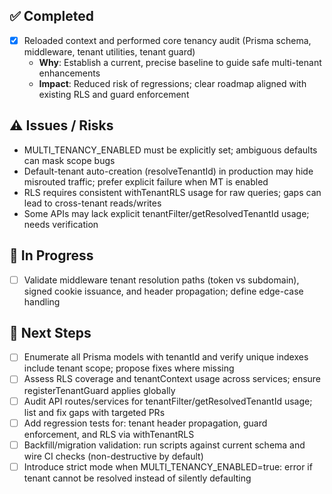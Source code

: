 
## ✅ Completed
- [x] Reloaded context and performed core tenancy audit (Prisma schema, middleware, tenant utilities, tenant guard)
  - **Why**: Establish a current, precise baseline to guide safe multi-tenant enhancements
  - **Impact**: Reduced risk of regressions; clear roadmap aligned with existing RLS and guard enforcement

## ⚠️ Issues / Risks
- MULTI_TENANCY_ENABLED must be explicitly set; ambiguous defaults can mask scope bugs
- Default-tenant auto-creation (resolveTenantId) in production may hide misrouted traffic; prefer explicit failure when MT is enabled
- RLS requires consistent withTenantRLS usage for raw queries; gaps can lead to cross-tenant reads/writes
- Some APIs may lack explicit tenantFilter/getResolvedTenantId usage; needs verification

## 🚧 In Progress
- [ ] Validate middleware tenant resolution paths (token vs subdomain), signed cookie issuance, and header propagation; define edge-case handling

## 🔧 Next Steps
- [ ] Enumerate all Prisma models with tenantId and verify unique indexes include tenant scope; propose fixes where missing
- [ ] Assess RLS coverage and tenantContext usage across services; ensure registerTenantGuard applies globally
- [ ] Audit API routes/services for tenantFilter/getResolvedTenantId usage; list and fix gaps with targeted PRs
- [ ] Add regression tests for: tenant header propagation, guard enforcement, and RLS via withTenantRLS
- [ ] Backfill/migration validation: run scripts against current schema and wire CI checks (non-destructive by default)
- [ ] Introduce strict mode when MULTI_TENANCY_ENABLED=true: error if tenant cannot be resolved instead of silently defaulting
